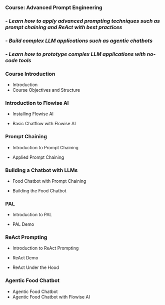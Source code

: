 ### **Course: Advanced Prompt Engineering**

### *\- Learn how to apply advanced prompting techniques such as prompt chaining and ReAct with best practices*

### *\- Build complex LLM applications such as agentic chatbots*

### *\- Learn how to prototype complex LLM applications with no-code tools*

### 

### **Course Introduction**

* Introduction  
* Course Objectives and Structure

### **Introduction to Flowise AI**

* Installing Flowise AI

* Basic Chatflow with Flowise AI

### **Prompt Chaining**

* Introduction to Prompt Chaining

* Applied Prompt Chaining

### **Building a Chatbot with LLMs**

* Food Chatbot with Prompt Chaining

* Building the Food Chatbot

### **PAL**

* Introduction to PAL

* PAL Demo

### **ReAct Prompting**

* Introduction to ReAct Prompting  
* ReAct Demo

* ReAct Under the Hood

### **Agentic Food Chatbot**

* Agentic Food Chatbot  
* Agentic Food Chatbot with Flowise AI
